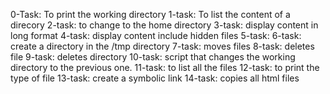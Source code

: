 0-Task: To print the working directory
1-task: To list the content of a direcory
2-task: to change to the home directory
3-task: display content in long format
4-task: display content include hidden files
5-task: 
6-task: create a directory in the /tmp directory
7-task: moves files
8-task: deletes file
9-task: deletes directory
10-task: script that changes the working directory to the previous one.
11-task: to list all the files
12-task: to print the type of file
13-task: create a symbolic link
14-task: copies all html files
